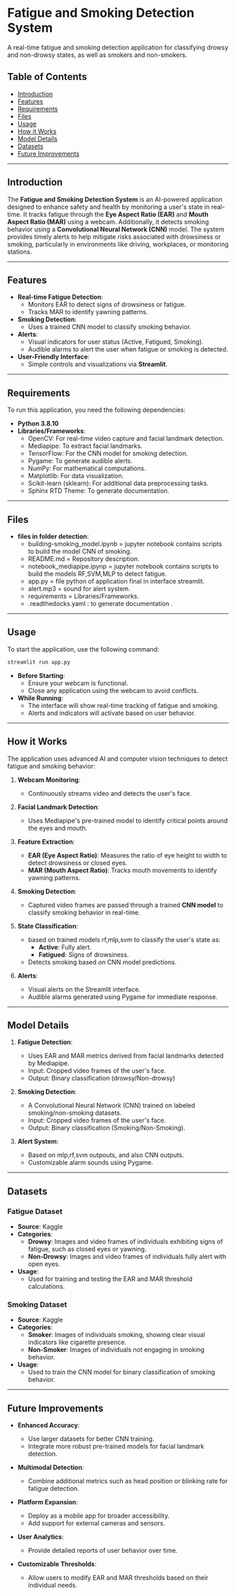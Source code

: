 # Fatigue and Smoking Detection System

A real-time fatigue and smoking detection application for classifying drowsy and non-drowsy states, as well as smokers and non-smokers.

## Table of Contents

- [Introduction](#introduction)
- [Features](#features)
- [Requirements](#requirements)
- [Files](#files)
- [Usage](#usage)
- [How it Works](#how-it-works)
- [Model Details](#model-details)
- [Datasets](#datasets)
- [Future Improvements](#future-improvements)

---

## Introduction

The **Fatigue and Smoking Detection System** is an AI-powered application designed to enhance safety and health by monitoring a user's state in real-time. It tracks fatigue through the **Eye Aspect Ratio (EAR)** and **Mouth Aspect Ratio (MAR)** using a webcam. Additionally, it detects smoking behavior using a **Convolutional Neural Network (CNN)** model. The system provides timely alerts to help mitigate risks associated with drowsiness or smoking, particularly in environments like driving, workplaces, or monitoring stations.

---

## Features

- **Real-time Fatigue Detection**:
  - Monitors EAR to detect signs of drowsiness or fatigue.
  - Tracks MAR to identify yawning patterns.
- **Smoking Detection**:
  - Uses a trained CNN model to classify smoking behavior.
- **Alerts**:
  - Visual indicators for user status (Active, Fatigued, Smoking).
  - Audible alarms to alert the user when fatigue or smoking is detected.
- **User-Friendly Interface**:
  - Simple controls and visualizations via **Streamlit**.

---

## Requirements

To run this application, you need the following dependencies:

- **Python 3.8.10**
- **Libraries/Frameworks**:
  - OpenCV: For real-time video capture and facial landmark detection.
  - Mediapipe: To extract facial landmarks.
  - TensorFlow: For the CNN model for smoking detection.
  - Pygame: To generate audible alerts.
  - NumPy: For mathematical computations.
  - Matplotlib: For data visualization.
  - Scikit-learn (sklearn): For additional data preprocessing tasks.
  - Sphinx RTD Theme: To generate documentation.

---

## Files

- **files in folder detection**:
  - building-smoking_model.ipynb = jupyter notebook contains scripts to build the model CNN of smoking.
  - README.md = Repository description.
  - notebook_mediapipe.ipynp = jupyter notebook contains scripts to build the models RF,SVM,MLP to detect fatigue.
  - app.py = file python of application final in interface streamlit.
  - alert.mp3 = sound for alert system.
  - requirements = Libraries/Frameworks.
  - .readthedocks.yaml : to generate documentation .
        
        
---


## Usage

To start the application, use the following command:
```bash
streamlit run app.py
```

- **Before Starting**:
  - Ensure your webcam is functional.
  - Close any application using the webcam to avoid conflicts.
- **While Running**:
  - The interface will show real-time tracking of fatigue and smoking.
  - Alerts and indicators will activate based on user behavior.

---

## How it Works

The application uses advanced AI and computer vision techniques to detect fatigue and smoking behavior:

1. **Webcam Monitoring**:
   - Continuously streams video and detects the user's face.

2. **Facial Landmark Detection**:
   - Uses Mediapipe's pre-trained model to identify critical points around the eyes and mouth.

3. **Feature Extraction**:
   - **EAR (Eye Aspect Ratio)**: Measures the ratio of eye height to width to detect drowsiness or closed eyes.
   - **MAR (Mouth Aspect Ratio)**: Tracks mouth movements to identify yawning patterns.

4. **Smoking Detection**:
   - Captured video frames are passed through a trained **CNN model** to classify smoking behavior in real-time.

5. **State Classification**:
   - based on trained models rf,mlp,svm to classify the user's state as:
     - **Active**: Fully alert.
     - **Fatigued**: Signs of drowsiness.
   - Detects smoking based on CNN model predictions.

6. **Alerts**:
   - Visual alerts on the Streamlit interface.
   - Audible alarms generated using Pygame for immediate response.

---

## Model Details

1. **Fatigue Detection**:
   - Uses EAR and MAR metrics derived from facial landmarks detected by Mediapipe.
   - Input: Cropped video frames of the user's face.
   - Output: Binary classification (drowsy/Non-drowsy)
2. **Smoking Detection**:
   - A Convolutional Neural Network (CNN) trained on labeled smoking/non-smoking datasets.
   - Input: Cropped video frames of the user's face.
   - Output: Binary classification (Smoking/Non-Smoking).

3. **Alert System**:
   - Based on mlp,rf,svm outpouts, and also CNN outputs.
   - Customizable alarm sounds using Pygame.

---

## Datasets

### Fatigue Dataset
- **Source**: Kaggle
- **Categories**:
  - **Drowsy**: Images and video frames of individuals exhibiting signs of fatigue, such as closed eyes or yawning.
  - **Non-Drowsy**: Images and video frames of individuals fully alert with open eyes.
- **Usage**:
  - Used for training and testing the EAR and MAR threshold calculations.

### Smoking Dataset
- **Source**: Kaggle
- **Categories**:
  - **Smoker**: Images of individuals smoking, showing clear visual indicators like cigarette presence.
  - **Non-Smoker**: Images of individuals not engaging in smoking behavior.
- **Usage**:
  - Used to train the CNN model for binary classification of smoking behavior.

---

## Future Improvements

- **Enhanced Accuracy**:
  - Use larger datasets for better CNN training.
  - Integrate more robust pre-trained models for facial landmark detection.

- **Multimodal Detection**:
  - Combine additional metrics such as head position or blinking rate for fatigue detection.

- **Platform Expansion**:
  - Deploy as a mobile app for broader accessibility.
  - Add support for external cameras and sensors.

- **User Analytics**:
  - Provide detailed reports of user behavior over time.

- **Customizable Thresholds**:
  - Allow users to modify EAR and MAR thresholds based on their individual needs.
